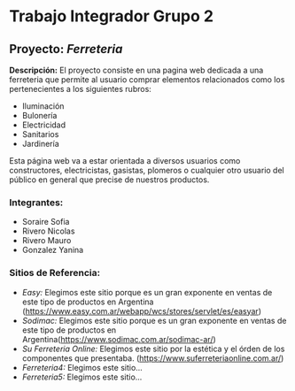# Trabajo Integrador Grupo 2

## Proyecto: *Ferreteria* 

**Descripción:** El proyecto consiste en una pagina web dedicada a una ferreteria que permite al usuario comprar elementos relacionados como los pertenecientes a los siguientes rubros:

* Iluminación
* Bulonería
* Electricidad
* Sanitarios
* Jardinería

Esta página web va a estar orientada a diversos usuarios como constructores, electricistas, gasistas, plomeros o cualquier otro usuario del público en general que precise de nuestros productos.

### Integrantes:

* Soraire Sofia
* Rivero Nicolas
* Rivero Mauro
* Gonzalez Yanina

### Sitios de Referencia:

* *Easy:* Elegimos este sitio porque es un gran exponente en ventas de este tipo de productos en Argentina (https://www.easy.com.ar/webapp/wcs/stores/servlet/es/easyar)
* *Sodimac:* Elegimos este sitio porque es un gran exponente en ventas de este tipo de productos en Argentina(https://www.sodimac.com.ar/sodimac-ar/)
* *Su Ferreteria Online:* Elegimos este sitio por la estética y el órden de los componentes que presentaba. (https://www.suferreteriaonline.com.ar/)
* *Ferreteria4:* Elegimos este sitio...
* *Ferreteria5:* Elegimos este sitio...